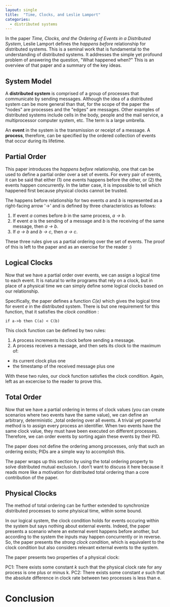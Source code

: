 ```yaml
---
layout: single
title:  "Time, Clocks, and Leslie Lamport"
categories: 
  - distributed systems
---
```


In the paper _Time, Clocks, and the Ordering of Events in a Distributed System_, Leslie Lamport defines the _happens before_ relationship for distributed systems.
This is a seminal work that is fundamental to the understanding of distributed systems.
It addresses the simple yet profound problem of answering the question, "What happened when?"
This is an overview of that paper and a summary of the key ideas.

## System Model

A **distributed system** is comprised of a group of processes that communicate by sending messages.
Although the idea of a distributed system can be more general than that, for the scope of the paper the "nodes" are processes and the "edges" are messages.
Other examples of distributed systems include cells in the body, people and the mail service, a multiprocessor computer system, etc.
The term is a large umbrella.

An **event** in the system is the transmission or receipt of a message.
A **process**, therefore, can be specified by the ordered collection of events that occur during its lifetime.

## Partial Order
This paper introduces the _happens before_ relationship, one that can be used to define a partial order over a set of events.
For every pair of events, it can be said that either (1) one events happens before the other, or (2) the events happen concurrently.
In the latter case, it is impossible to tell which happened first because physical clocks cannot be trusted.

The happens before relationship for two events _a_ and _b_ is represented as a right-facing arrow '->' and is defined by three characteristics as follows:

1. If event _a_ comes before _b_ in the same process, _a -> b_.
2. If event _a_ is the sending of a message and _b_ is the receiving of the same message, then _a -> b_.
3. If _a -> b_ and _b -> c_, then _a -> c_.

These three rules give us a partial ordering over the set of events.
The proof of this is left to the paper and as an exercise for the reader :)

## Logical Clocks
Now that we have a partial order over events, we can assign a logical time to each event.
It is natural to write programs that rely on a clock, but in place of a physical time we can simply define some logical clocks based on our relationship.

Specifically, the paper defines a function _C(e)_ which gives the logical time for event _e_ in the distributed system.
There is but one requirement for this function, that it satisfies the _clock condition_ :

`if a->b then C(a) < C(b)`

This clock function can be defined by two rules:

1. A process increments its clock before sending a message.
2. A process receives a message, and then sets its clock to the maximum of:
  - its current clock plus one
  - the timestamp of the received message plus one

With these two rules, our clock function satisfies the clock condition.
Again, left as an excercise to the reader to prove this.

## Total Order

Now that we have a partial ordering in terms of clock values (you can create scenarios where two events have the same value), we can define an arbitrary, deterministic _total ordering over all events.
A trivial yet powerful method is to assign every process an identifier.
When two events have the same clock value, they must have been executed on different processes.
Therefore, we can order events by sorting again these events by their PID.

The paper does not define the ordering among processes, only that such an ordering exists; PIDs are a simple way to accomplish this.

The paper wraps up this section by using the total ordering property to solve distributed mutual exclusion.
I don't want to discuss it here because it reads more like a motivation for distributed total ordering than a core contribution of the paper.

## Physical Clocks

The method of total ordering can be further extended to synchronize distributed processes to some phyisical time, within some bound.

In our logical system, the clock condition holds for events occuring within the system but says nothing about external events.
Indeed, the paper presents a scenario where an external event happens before another, but according to the system the inputs may happen concurrently or in reverse.
So, the paper presents the _strong clock condition_, which is equivalent to the clock condition but also considers relevant external events to the system.

The paper presents two properties of a physical clock:

PC1: There exists some constant _k_ such that the physical clock rate for any process is one plus or minus k.
PC2: There exists some constant _e_ such that the absolute difference in clock rate between two processes is less than e.

# Conclusion
